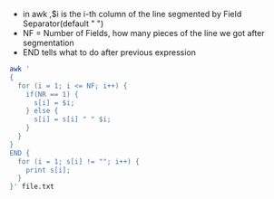 * in awk ,$i is the i-th column of the line segmented by Field Separator(default " ")
* NF = Number of Fields, how many pieces of the line we got after segmentation
* END tells what to do after previous expression

```sh
awk '
{
  for (i = 1; i <= NF; i++) {
    if(NR == 1) {
      s[i] = $i;
    } else {
      s[i] = s[i] " " $i;
    }
  }
}
END {
  for (i = 1; s[i] != ""; i++) {
    print s[i];
  }
}' file.txt
```
